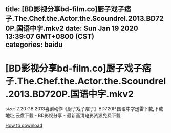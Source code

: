 
title: [BD影视分享bd-film.co]厨子戏子痞子.The.Chef.the.Actor.the.Scoundrel.2013.BD720P.国语中字.mkv2
date: Sun Jan 19 2020 13:39:07 GMT+0800 (CST)    
categories: baidu
---

# [BD影视分享bd-film.co]厨子戏子痞子.The.Chef.the.Actor.the.Scoundrel.2013.BD720P.国语中字.mkv2
size: 2.20 GB
 2013喜剧动作《厨子戏子痞子》BD720P.国语中字迅雷下载,下载地址,云盘下载 - BD影视分享 - 最新高清电影资源免费下载
 

[How to download](https://bpcam.bemobtrk.com/go/2ceec3aa-1ca2-46d6-b9ff-aaa5c184517c?jno=4727)